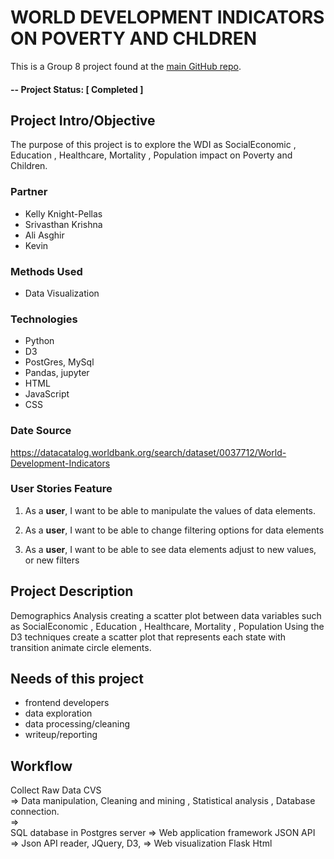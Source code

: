 
# WORLD DEVELOPMENT INDICATORS ON POVERTY AND CHLDREN 

This is a Group 8 project found at the [main GitHub repo](https://github.com/kpellas/Project_2).


#### -- Project Status: [ Completed ]

## Project Intro/Objective

The purpose of this project is to explore the WDI as SocialEconomic , Education , Healthcare, Mortality , Population impact on Poverty and Children.

### Partner

* Kelly Knight-Pellas
* Srivasthan Krishna
* Ali Asghir
* Kevin

### Methods Used

* Data Visualization

### Technologies

* Python
* D3
* PostGres, MySql
* Pandas, jupyter
* HTML
* JavaScript
* CSS


### Date Source

https://datacatalog.worldbank.org/search/dataset/0037712/World-Development-Indicators


### User Stories Feature


1) As a **user**, I want to be able to manipulate the values of data elements.

2) As a **user**, I want to be able to change filtering options for data elements

3) As a **user**, I want to be able to see data elements adjust to new values, or new filters



## Project Description

Demographics Analysis creating a scatter plot between data variables such as SocialEconomic , Education , Healthcare, Mortality , Population
Using the D3 techniques create a scatter plot that represents each state with transition animate circle elements.


## Needs of this project

- frontend developers
- data exploration
- data processing/cleaning
- writeup/reporting

## Workflow

 Collect Raw Data CVS  
                     =>
                      Data manipulation,
                      Cleaning and mining ,
                      Statistical analysis ,
                      Database connection.   
                                          =>  
                                            SQL database in Postgres server 
                                                                            =>
                                                                              Web application framework
                                                                                    JSON API
                                                                                             =>
                                                                                                 Json API reader, JQuery, D3,
                                                                                                                                                                                                                                                                                                       =>
                                                                                                                                   Web visualization
                                                                                                                                    Flask
                                                                                                                                    Html
              
                                                                                               


   













